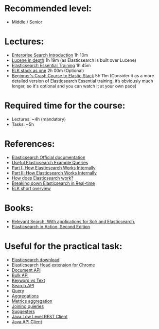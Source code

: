 **Recommended level:** 
=======================
- Middle / Senior


**Lectures:**
=======================
- [Enterprise Search Introduction](https://videoportal.epam.com/video/ERrYGmo4) 1h 10m
- [Lucene in depth](https://www.youtube.com/watch?v=-f4eotVbuw4) 1h 19m (as Elasticsearch is built over Lucene)
- [Elasticsearch Essential Training](https://learn.epam.com/detailsPage?id=4989ac1b-f0c2-4cd4-a99d-90ab6ac2b500) 1h 45m
- [ELK stack as one](https://learn.epam.com/detailsPage?id=51ad571f-462d-4f6c-ade7-29da2e9aea21) 2h 00m (Optional)
- [Beginner's Crash Course to Elastic Stack](https://www.youtube.com/playlist?list=PL_mJOmq4zsHZYAyK606y7wjQtC0aoE6Es) 5h 11m (Consider it as a more detailed version of Elasticsearch Essential training, it’s obviously much longer, so it's optional and you can watch it at your own pace)


**Required time for the course:**
=======================
* Lectures: ~4h (mandatory)
* Tasks: ~5h


**References:**
=======================
- [Elasticsearch Official documentation](https://www.elastic.co/guide/en/elasticsearch/reference/current/elasticsearch-intro.html)
- [Useful Elasticsearch Example Queries](https://dzone.com/articles/23-useful-elasticsearch-example-queries)
- [Part I: How Elasticsearch Works Internally](https://buildatscale.tech/how-elasticsearch-works-internally/)
- [Part II: How Elasticsearch Works Internally](https://buildatscale.tech/elasticsearch-internals/)
- [How does Elasticsearch work?](https://hub.packtpub.com/how-does-elasticsearch-work-tutorial/)
- [Breaking down Elasticsearch in Real-time](https://www.skedler.com/blog/elastic-search-101/)
- [ELK short overview](https://dev.to/lisahjung/beginner-s-guide-to-elasticsearch-4j2k)


**Books:**
=======================
- [Relevant Search. With applications for Solr and Elasticsearch.](https://www.manning.com/books/relevant-search)
- [Elasticsearch in Action, Second Edition](https://www.manning.com/books/elasticsearch-in-action-second-edition)


**Useful for the practical task:**
=======================
- [Elasticsearch download](https://www.elastic.co/downloads/elasticsearch)
- [Elasticsearch Head extension for Chrome](https://chrome.google.com/webstore/detail/multi-elasticsearch-head/cpmmilfkofbeimbmgiclohpodggeheim?hl=en-US)
- [Document API](https://www.elastic.co/guide/en/elasticsearch/reference/8.6/docs.html)
- [Bulk API](https://www.elastic.co/guide/en/elasticsearch/reference/current/docs-bulk.html)
- [Keyword vs Text](https://codecurated.com/blog/elasticsearch-text-vs-keyword/)
- [Search API](https://www.elastic.co/guide/en/elasticsearch/reference/current/search-search.html)
- [Query](https://www.elastic.co/guide/en/elasticsearch/reference/current/query-dsl.html)
- [Aggregations](https://www.elastic.co/guide/en/elasticsearch/reference/current/search-aggregations.html)
- [Metrics aggregation](https://www.elastic.co/guide/en/elasticsearch/reference/current/search-aggregations-metrics.html)
- [Joining quieries](https://www.elastic.co/guide/en/elasticsearch/reference/master/joining-queries.html)
- [Suggesters](https://www.elastic.co/guide/en/elasticsearch/reference/current/search-suggesters.html)
- [Java Low Level REST Client](https://www.elastic.co/guide/en/elasticsearch/client/java-api-client/current/java-rest-low.html)
- [Java API Client](https://www.elastic.co/guide/en/elasticsearch/client/java-api-client/current/introduction.html)
